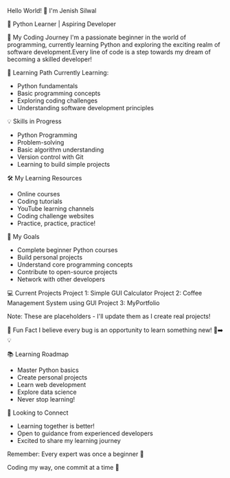 Hello World! 👋 I'm Jenish Silwal

🐍 Python Learner | Aspiring Developer

🌱 My Coding Journey 
I'm a passionate beginner in the world of programming, currently learning Python and exploring the exciting realm of software development.Every line of code is a step towards my dream of becoming a skilled developer!

🚀 Learning Path
Currently Learning:
  - Python fundamentals
  - Basic programming concepts
  - Exploring coding challenges
  - Understanding software development principles

💡 Skills in Progress
  - Python Programming
  - Problem-solving
  - Basic algorithm understanding
  - Version control with Git
  - Learning to build simple projects

🛠 My Learning Resources
  - Online courses
  - Coding tutorials
  - YouTube learning channels
  - Coding challenge websites
  - Practice, practice, practice!

🎯 My Goals
  - Complete beginner Python courses
  - Build personal projects
  - Understand core programming concepts
  - Contribute to open-source projects
  - Network with other developers

💻 Current Projects
  Project 1: Simple GUI Calculator 
  Project 2: Coffee Management System using GUI 
  Project 3: MyPortfolio

Note: These are placeholders - I'll update them as I create real projects!

🌈 Fun Fact I believe every bug is an opportunity to learn something new! 🐞➡️💡

📚 Learning Roadmap
  - Master Python basics
  - Create personal projects
  - Learn web development
  - Explore data science
  - Never stop learning!

🤝 Looking to Connect
  - Learning together is better!
  - Open to guidance from experienced developers
  - Excited to share my learning journey

Remember: Every expert was once a beginner 💪

Coding my way, one commit at a time 🚀
